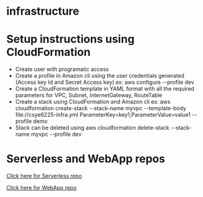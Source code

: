 # infrastructure

# Setup instructions using CloudFormation

* Create user with programatic access
* Create a profile in Amazon cli using the user credentials generated (Access key Id and Secret Access key) ex: aws configure --profile dev
* Create a CloudFormation template in YAML format with all the required parameters for VPC, Subnet, InternetGateway, RouteTable
* Create a stack using CloudFormation and Amazon cli ex: aws cloudformation create-stack --stack-name myvpc --template-body file://csye6225-infra.yml ParameterKey=key1,ParameterValue=value1 --profile demo
* Stack can be deleted using aws cloudformation delete-stack --stack-name myvpc --profile dev 

# Serverless and WebApp repos

[Click here for Serverless repo](https://github.com/SaiChandGhanta/3-user-file-hosting-serverless)

[Click here for WebApp repo](https://github.com/SaiChandGhanta/1-user-file-hosting-webapp)
